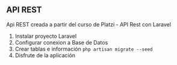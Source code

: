 ## API REST

Api REST creada a partir del curso de Platzi - API Rest con Laravel


1. Instalar proyecto Laravel
2. Configurar conexion a Base de Datos
3. Crear tablas e información
    `php artisan migrate --seed`
4. Disfrute de la aplicación
